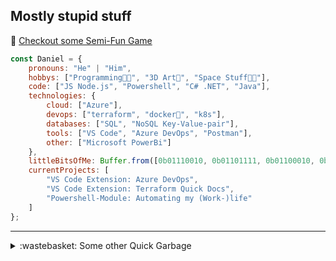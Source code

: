 
## Mostly stupid stuff


👾 [Checkout some Semi-Fun Game](https://lemurdaniel.github.io/DEMO__react-github-pages-test/)

```javascript
const Daniel = {
    pronouns: "He" | "Him",
    hobbys: ["Programming🧑‍💻", "3D Art🎨", "Space Stuff🧑‍🚀"],
    code: ["JS Node.js", "Powershell", "C# .NET", "Java"],
    technologies: {
        cloud: ["Azure"],
        devops: ["terraform", "docker🐳", "k8s"],
        databases: ["SQL", "NoSQL Key-Value-pair"],
        tools: ["VS Code", "Azure DevOps", "Postman"],
        other: ["Microsoft PowerBi"]
    },
    littleBitsOfMe: Buffer.from([0b01110010, 0b01101111, 0b01100010, 0b01101111, 0b01110100]),
    currentProjects: [
        "VS Code Extension: Azure DevOps",
        "VS Code Extension: Terraform Quick Docs",
        "Powershell-Module: Automating my (Work-)life"
    ]
};
```
---

<details>
  <summary>:wastebasket: Some other Quick Garbage</summary>

  - 🎆 [Fireworks](https://editor.p5js.org/DanielL/full/3Q-JY7VGG)
  - 📐 [Sin/Cos Visualisation](https://editor.p5js.org/DanielL/full/Z4zcGhwxK)
  - 🎉 [Seek and Evade](https://editor.p5js.org/DanielL/full/EBHVYNqTJ)
  - 💥 [Recursive Explosions](https://editor.p5js.org/DanielL/full/enkxbZWm1)
  - 🚀 [Primitive Arrival with PID](https://editor.p5js.org/DanielL/full/3Q_k9lUO8)
  - 👾 [Vector Thrust](https://editor.p5js.org/DanielL/full/z8Mqzazzs)
  - 🌀 [Weird Spirals](https://editor.p5js.org/DanielL/full/VqfTl5l-k)
  - 🎨 [old badish attempt at HSL-Picker (not working properly)](https://editor.p5js.org/DanielL/full/GUeuo8r6d)

</details>
